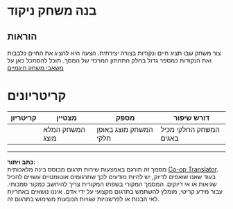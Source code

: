 <!--
CO_OP_TRANSLATOR_METADATA:
{
  "original_hash": "81f292dbda01685b91735e0398dc0504",
  "translation_date": "2025-08-27T20:22:06+00:00",
  "source_file": "6-space-game/5-keeping-score/assignment.md",
  "language_code": "he"
}
-->
# בנה משחק ניקוד

## הוראות

צור משחק שבו תציג חיים ונקודות בצורה יצירתית. הצעה היא להציג את החיים כלבבות ואת הנקודות כמספר גדול בחלק התחתון המרכזי של המסך. תוכל להסתכל כאן על [משאבי משחק חינמיים](https://www.kenney.nl/)

# קריטריונים

| קריטריון | מצטיין                | מספק                       | דורש שיפור                |
| -------- | ---------------------- | --------------------------- | -------------------------- |
|          | המשחק המלא מוצג        | המשחק מוצג באופן חלקי       | המשחק החלקי מכיל באגים     |

---

**כתב ויתור**:  
מסמך זה תורגם באמצעות שירות תרגום מבוסס בינה מלאכותית [Co-op Translator](https://github.com/Azure/co-op-translator). בעוד שאנו שואפים לדיוק, יש להיות מודעים לכך שתרגומים אוטומטיים עשויים להכיל שגיאות או אי דיוקים. המסמך המקורי בשפתו המקורית צריך להיחשב כמקור סמכותי. עבור מידע קריטי, מומלץ להשתמש בתרגום מקצועי על ידי אדם. איננו נושאים באחריות לאי הבנות או לפרשנויות שגויות הנובעות משימוש בתרגום זה.